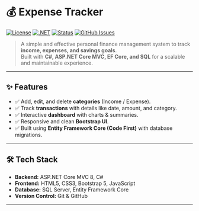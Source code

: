 # 💰 Expense Tracker

[![License](https://img.shields.io/badge/License-MIT-blue.svg)](LICENSE)
[![.NET](https://img.shields.io/badge/.NET-8.0-purple?logo=dotnet)](https://dotnet.microsoft.com/)
[![Status](https://img.shields.io/badge/Status-Active-success.svg)]()
[![GitHub Issues](https://img.shields.io/github/issues/Ibrahim-Suker/Expense-Tracker)](https://github.com/Ibrahim-Suker/Expense-Tracker/issues)

> A simple and effective personal finance management system to track **income, expenses, and savings goals**.  
> Built with **C#, ASP.NET Core MVC, EF Core, and SQL** for a scalable and maintainable experience.

---

## ✨ Features
- ✅ Add, edit, and delete **categories** (Income / Expense).  
- ✅ Track **transactions** with details like date, amount, and category.  
- ✅ Interactive **dashboard** with charts & summaries.  
- ✅ Responsive and clean **Bootstrap UI**.  
- ✅ Built using **Entity Framework Core (Code First)** with database migrations.  

---

## 🛠 Tech Stack
- **Backend:** ASP.NET Core MVC 8, C#  
- **Frontend:** HTML5, CSS3, Bootstrap 5, JavaScript  
- **Database:** SQL Server, Entity Framework Core  
- **Version Control:** Git & GitHub  

---
